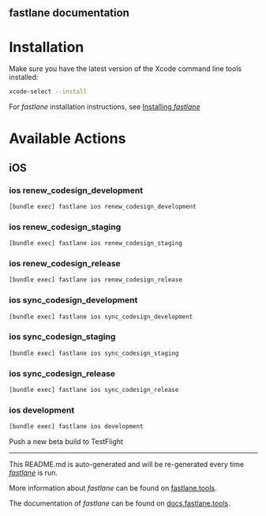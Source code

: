 fastlane documentation
----

# Installation

Make sure you have the latest version of the Xcode command line tools installed:

```sh
xcode-select --install
```

For _fastlane_ installation instructions, see [Installing _fastlane_](https://docs.fastlane.tools/#installing-fastlane)

# Available Actions

## iOS

### ios renew_codesign_development

```sh
[bundle exec] fastlane ios renew_codesign_development
```



### ios renew_codesign_staging

```sh
[bundle exec] fastlane ios renew_codesign_staging
```



### ios renew_codesign_release

```sh
[bundle exec] fastlane ios renew_codesign_release
```



### ios sync_codesign_development

```sh
[bundle exec] fastlane ios sync_codesign_development
```



### ios sync_codesign_staging

```sh
[bundle exec] fastlane ios sync_codesign_staging
```



### ios sync_codesign_release

```sh
[bundle exec] fastlane ios sync_codesign_release
```



### ios development

```sh
[bundle exec] fastlane ios development
```

Push a new beta build to TestFlight

----

This README.md is auto-generated and will be re-generated every time [_fastlane_](https://fastlane.tools) is run.

More information about _fastlane_ can be found on [fastlane.tools](https://fastlane.tools).

The documentation of _fastlane_ can be found on [docs.fastlane.tools](https://docs.fastlane.tools).
